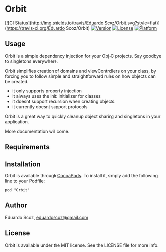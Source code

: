 # Orbit

[![CI Status](http://img.shields.io/travis/Eduardo Scoz/Orbit.svg?style=flat)](https://travis-ci.org/Eduardo Scoz/Orbit)
[![Version](https://img.shields.io/cocoapods/v/Orbit.svg?style=flat)](http://cocoadocs.org/docsets/Orbit)
[![License](https://img.shields.io/cocoapods/l/Orbit.svg?style=flat)](http://cocoadocs.org/docsets/Orbit)
[![Platform](https://img.shields.io/cocoapods/p/Orbit.svg?style=flat)](http://cocoadocs.org/docsets/Orbit)

## Usage

Orbit is a simple dependency injection for your Obj-C projects. Say goodbye to singletons everywhere.

Orbit simplifies creation of domains and viewControllers on your class, by forcing you to follow simple and 
straightforward rules on how objects can be created. 

- it only supports property injection
- it always uses the init: initializer for classes
- it doesnt support recursion when creating objects.
- it currently doesnt support protocols

Orbit is a great way to quickly cleanup object sharing and singletons in your application.

More documentation will come.

## Requirements

## Installation

Orbit is available through [CocoaPods](http://cocoapods.org). To install
it, simply add the following line to your Podfile:

    pod "Orbit"

## Author

Eduardo Scoz, eduardoscoz@gmail.com

## License

Orbit is available under the MIT license. See the LICENSE file for more info.

